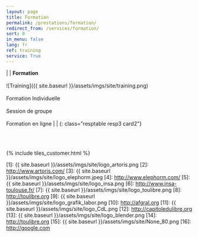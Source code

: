 ```yaml
---
layout: page
title: Formation
permalink: /prestations/formation/
redirect_from: /services/formation/
sort: 0
in_menu: false
lang: fr
ref: training
service: True
---
```


| | __Formation__ <br/><br/>![Training]({{ site.baseurl }}/assets/imgs/site/training.png)<br/><br/>Formation Individuelle<br/><br/>Session de groupe<br/><br/>Formation en ligne | |
{: class="resptable resp3 card2"}

<br/>
<br/>

{% include tiles_customer.html %}  

[1]: {{ site.baseurl }}/assets/imgs/site/logo_artoris.png
[2]: http://www.artoris.com/
[3]: {{ site.baseurl }}/assets/imgs/site/logo_elephorm.jpeg
[4]: http://www.elephorm.com/
[5]: {{ site.baseurl }}/assets/imgs/site/logo_insa.png
[6]: http://www.insa-toulouse.fr/
[7]: {{ site.baseurl }}/assets/imgs/site/logo_toulibre.png
[8]: http://toulibre.org
[9]: {{ site.baseurl }}/assets/imgs/site/logo_grafik_labor.png
[10]: http://afgral.org
[11]: {{ site.baseurl }}/assets/imgs/site/logo_CdL.png
[12]: http://capitoledulibre.org
[13]: {{ site.baseurl }}/assets/imgs/site/logo_blender.png
[14]: http://toulibre.org
[15]: {{ site.baseurl }}/assets/imgs/site/None_80.png
[16]: http://google.com
